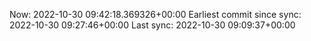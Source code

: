Now: 2022-10-30 09:42:18.369326+00:00 Earliest commit since sync: 2022-10-30 09:27:46+00:00 Last sync: 2022-10-30 09:09:37+00:00
